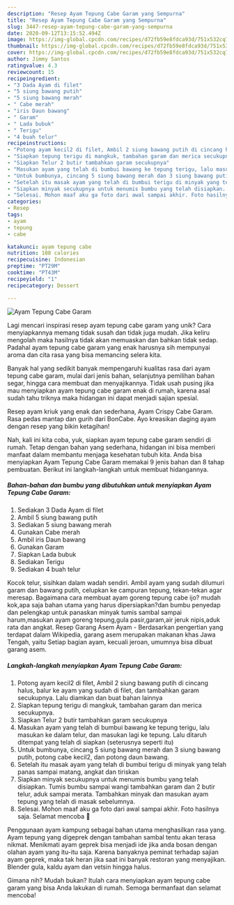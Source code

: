 ```yaml
---
description: "Resep Ayam Tepung Cabe Garam yang Sempurna"
title: "Resep Ayam Tepung Cabe Garam yang Sempurna"
slug: 3447-resep-ayam-tepung-cabe-garam-yang-sempurna
date: 2020-09-12T13:15:52.494Z
image: https://img-global.cpcdn.com/recipes/d72fb59e8fdca93d/751x532cq70/ayam-tepung-cabe-garam-foto-resep-utama.jpg
thumbnail: https://img-global.cpcdn.com/recipes/d72fb59e8fdca93d/751x532cq70/ayam-tepung-cabe-garam-foto-resep-utama.jpg
cover: https://img-global.cpcdn.com/recipes/d72fb59e8fdca93d/751x532cq70/ayam-tepung-cabe-garam-foto-resep-utama.jpg
author: Jimmy Santos
ratingvalue: 4.3
reviewcount: 15
recipeingredient:
- "3 Dada Ayam di filet"
- "5 siung bawang putih"
- "5 siung bawang merah"
- " Cabe merah"
- "iris Daun bawang"
- " Garam"
- " Lada bubuk"
- " Terigu"
- "4 buah telur"
recipeinstructions:
- "Potong ayam kecil2 di filet, Ambil 2 siung bawang putih di cincang halus, balur ke ayam yang sudah di filet, dan tambahkan garam secukupnya. Lalu diamkan dan buat bahan lainnya"
- "Siapkan tepung terigu di mangkuk, tambahan garam dan merica secukupnya."
- "Siapkan Telur 2 butir tambahkan garam secukupnya"
- "Masukan ayam yang telah di bumbui bawang ke tepung terigu, lalu masukan ke dalam telur, dan masukan lagi ke tepung. Lalu ditaruh ditempat yang telah di siapkan (seterusnya seperti itu)"
- "Untuk bumbunya, cincang 5 siung bawang merah dan 3 siung bawang putih, potong cabe kecil2, dan potong daun bawang."
- "Setelah itu masak ayam yang telah di bumbui terigu di minyak yang telah panas sampai matang, angkat dan tiriskan"
- "Siapkan minyak secukupnya untuk menumis bumbu yang telah disiapkan. Tumis bumbu sampai wangi tambahkan garam dan 2 butir telur, aduk sampai merata. Tambahkan minyak dan masukan ayam tepung yang telah di masak sebelumnya."
- "Selesai. Mohon maaf aku ga foto dari awal sampai akhir. Foto hasilnya saja. Selamat mencoba 🥰"
categories:
- Resep
tags:
- ayam
- tepung
- cabe

katakunci: ayam tepung cabe 
nutrition: 108 calories
recipecuisine: Indonesian
preptime: "PT29M"
cooktime: "PT43M"
recipeyield: "1"
recipecategory: Dessert

---
```



![Ayam Tepung Cabe Garam](https://img-global.cpcdn.com/recipes/d72fb59e8fdca93d/751x532cq70/ayam-tepung-cabe-garam-foto-resep-utama.jpg)

Lagi mencari inspirasi resep ayam tepung cabe garam yang unik? Cara menyiapkannya memang tidak susah dan tidak juga mudah. Jika keliru mengolah maka hasilnya tidak akan memuaskan dan bahkan tidak sedap. Padahal ayam tepung cabe garam yang enak harusnya sih mempunyai aroma dan cita rasa yang bisa memancing selera kita.

Banyak hal yang sedikit banyak mempengaruhi kualitas rasa dari ayam tepung cabe garam, mulai dari jenis bahan, selanjutnya pemilihan bahan segar, hingga cara membuat dan menyajikannya. Tidak usah pusing jika mau menyiapkan ayam tepung cabe garam enak di rumah, karena asal sudah tahu triknya maka hidangan ini dapat menjadi sajian spesial.

Resep ayam kriuk yang enak dan sederhana, Ayam Crispy Cabe Garam. Rasa pedas mantap dan gurih dari BonCabe. Ayo kreasikan daging ayam dengan resep yang bikin ketagihan!


Nah, kali ini kita coba, yuk, siapkan ayam tepung cabe garam sendiri di rumah. Tetap dengan bahan yang sederhana, hidangan ini bisa memberi manfaat dalam membantu menjaga kesehatan tubuh kita. Anda bisa menyiapkan Ayam Tepung Cabe Garam memakai 9 jenis bahan dan 8 tahap pembuatan. Berikut ini langkah-langkah untuk membuat hidangannya.

<!--inarticleads1-->

##### Bahan-bahan dan bumbu yang dibutuhkan untuk menyiapkan Ayam Tepung Cabe Garam:

1. Sediakan 3 Dada Ayam di filet
1. Ambil 5 siung bawang putih
1. Sediakan 5 siung bawang merah
1. Gunakan  Cabe merah
1. Ambil iris Daun bawang
1. Gunakan  Garam
1. Siapkan  Lada bubuk
1. Sediakan  Terigu
1. Sediakan 4 buah telur


Kocok telur, sisihkan dalam wadah sendiri. Ambil ayam yang sudah dilumuri garam dan bawang putih, celupkan ke campuran tepung, tekan-tekan agar meresap. Bagaimana cara membuat ayam goreng tepung cabe ijo? mudah kok,apa saja bahan utama yang harus dipersiapkan?dan bumbu penyedap dan pelengkap untuk panaskan minyak tumis sambal sampai harum,masukan ayam goreng tepung,gula pasir,garam,air jeruk nipis,aduk rata dan angkat. Resep Garang Asem Ayam - Berdasarkan pengertian yang terdapat dalam Wikipedia, garang asem merupakan makanan khas Jawa Tengah, yaitu Setiap bagian ayam, kecuali jeroan, umumnya bisa dibuat garang asem. 

<!--inarticleads2-->

##### Langkah-langkah menyiapkan Ayam Tepung Cabe Garam:

1. Potong ayam kecil2 di filet, Ambil 2 siung bawang putih di cincang halus, balur ke ayam yang sudah di filet, dan tambahkan garam secukupnya. Lalu diamkan dan buat bahan lainnya
1. Siapkan tepung terigu di mangkuk, tambahan garam dan merica secukupnya.
1. Siapkan Telur 2 butir tambahkan garam secukupnya
1. Masukan ayam yang telah di bumbui bawang ke tepung terigu, lalu masukan ke dalam telur, dan masukan lagi ke tepung. Lalu ditaruh ditempat yang telah di siapkan (seterusnya seperti itu)
1. Untuk bumbunya, cincang 5 siung bawang merah dan 3 siung bawang putih, potong cabe kecil2, dan potong daun bawang.
1. Setelah itu masak ayam yang telah di bumbui terigu di minyak yang telah panas sampai matang, angkat dan tiriskan
1. Siapkan minyak secukupnya untuk menumis bumbu yang telah disiapkan. Tumis bumbu sampai wangi tambahkan garam dan 2 butir telur, aduk sampai merata. Tambahkan minyak dan masukan ayam tepung yang telah di masak sebelumnya.
1. Selesai. Mohon maaf aku ga foto dari awal sampai akhir. Foto hasilnya saja. Selamat mencoba 🥰


Penggunaan ayam kampung sebagai bahan utama menghasilkan rasa yang. Ayam tepung yang digeprek dengan tambahan sambal tentu akan terasa nikmat. Menikmati ayam geprek bisa menjadi ide jika anda bosan dengan olahan ayam yang itu-itu saja. Karena banyaknya peminat terhadap sajian ayam geprek, maka tak heran jika saat ini banyak restoran yang menyajikan. Blender gula, kaldu ayam dan vetsin hingga halus. 

Gimana nih? Mudah bukan? Itulah cara menyiapkan ayam tepung cabe garam yang bisa Anda lakukan di rumah. Semoga bermanfaat dan selamat mencoba!
